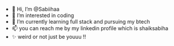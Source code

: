 - 👋 Hi, I’m @Sabiihaa
- 👀 I’m interested in coding
- 🌱 I’m currently learning full stack and pursuing my btech 
- 📫 you can reach me by my linkedin profile which is shaiksabiha 
- ✨ weird or not just be youuu !! 

<!---
Sabiihaa/Sabiihaa is a ✨ special ✨ repository because its `README.md` (this file) appears on your GitHub profile.
You can click the Preview link to take a look at your changes.
--->
